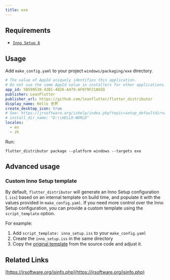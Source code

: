 ```yaml
---
title: exe
---
```


## Requirements

- [`Inno Setup 6`](https://jrsoftware.org/isinfo.php)

## Usage

Add `make_config.yaml` to your project `windows/packaging/exe` directory.

```yaml
# The value of AppId uniquely identifies this application.
# Do not use the same AppId value in installers for other applications.
app_id: 5B599538-42B1-4826-A479-AF079F21A65D
publisher: LeanFlutter
publisher_url: https://github.com/leanflutter/flutter_distributor
display_name: Hello 世界
create_desktop_icon: true
# See: https://jrsoftware.org/ishelp/index.php?topic=setup_defaultdirname
# install_dir_name: "D:\\HELLO-WORLD"
locales:
  - en
  - zh
```

Run:

```
flutter_distributor package --platform windows --targets exe
```

## Advanced usage

### Custom Inno Setup template

By default, `flutter_distributor` will generate an Inno Setup configuration (`.iss`) based on an internal template on build time, and populate it with the values provided in `make_config.yaml`. If you need more control over the Inno Setup configuration, you can provide a custom template using the `script_template` option.

For example:

1. Add `script_template: inno_setup.iss` to your `make_config.yaml`
2. Create the `inno_setup.iss` in the same directory
3. Copy the [original template](https://github.com/leanflutter/flutter_distributor/blob/main/packages/flutter_app_packager/lib/src/makers/exe/inno_setup/inno_setup_script.dart) from the source code and adjust it.

## Related Links

[https://jrsoftware.org/isinfo.php](https://jrsoftware.org/isinfo.php)
